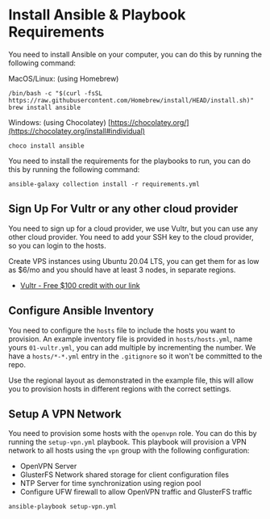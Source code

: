 # Install Ansible & Playbook Requirements
You need to install Ansible on your computer, you can do this by running the following command:

MacOS/Linux: (using Homebrew)
```
/bin/bash -c "$(curl -fsSL https://raw.githubusercontent.com/Homebrew/install/HEAD/install.sh)"
brew install ansible
```
Windows: (using Chocolatey) [https://chocolatey.org/](https://chocolatey.org/install#individual)
```
choco install ansible
```


You need to install the requirements for the playbooks to run, you can do this by running the following command:
```
ansible-galaxy collection install -r requirements.yml
```

## Sign Up For Vultr or any other cloud provider
You need to sign up for a cloud provider, we use Vultr, but you can use any other cloud provider.
You need to add your SSH key to the cloud provider, so you can login to the hosts.

Create VPS instances using Ubuntu 20.04 LTS, you can get them for as low as $6/mo and you should have at least 3 nodes, in separate regions.

- [Vultr - Free $100 credit with our link](https://www.vultr.com/?ref=9034529-8H)

## Configure Ansible Inventory
You need to configure the `hosts` file to include the hosts you want to provision.
An example inventory file is provided in `hosts/hosts.yml`, name yours `01-vultr.yml`, you can add multiple by incrementing the number.
We have a `hosts/*-*.yml` entry in the `.gitignore` so it won't be committed to the repo.

Use the regional layout as demonstrated in the example file, this will allow you to provision hosts in different regions with the correct settings.

## Setup A VPN Network

You need to provision some hosts with the `openvpn` role. You can do this by running the `setup-vpn.yml` playbook. 
This playbook will provision a VPN network to all hosts using the `vpn` group with the following configuration:

- OpenVPN Server
- GlusterFS Network shared storage for client configuration files
- NTP Server for time synchronization using region pool
- Configure UFW firewall to allow OpenVPN traffic and GlusterFS traffic

```shell
ansible-playbook setup-vpn.yml 
```